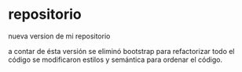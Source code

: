 # repositorio
nueva version de mi repositorio

a contar de ésta versión se eliminó bootstrap para refactorizar todo el código
se modificaron estilos y semántica para ordenar el código.